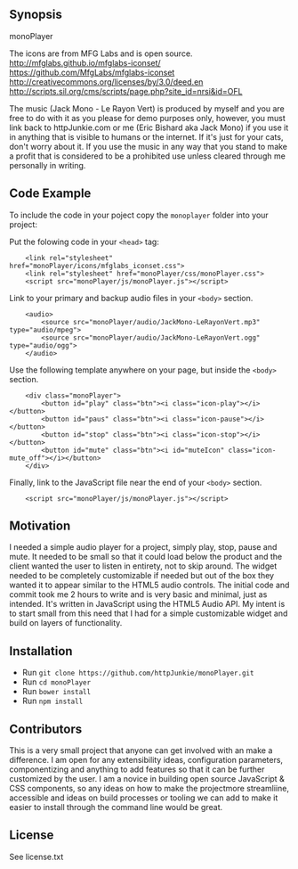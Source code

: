 ## Synopsis

monoPlayer

The icons are from MFG Labs and is open source.  
http://mfglabs.github.io/mfglabs-iconset/  
https://github.com/MfgLabs/mfglabs-iconset  
http://creativecommons.org/licenses/by/3.0/deed.en  
http://scripts.sil.org/cms/scripts/page.php?site_id=nrsi&id=OFL  

The music (Jack Mono - Le Rayon Vert) is produced by myself and you are free to do with it as you please for demo purposes only, however, you must link back to httpJunkie.com or me (Eric Bishard aka Jack Mono) if you use it in anything that is visible to humans or the internet. If it's just for your cats, don't worry about it. If you use the music in any way that you stand to make a profit that is considered to be a prohibited use unless cleared through me personally in writing.

## Code Example

To include the code in your poject copy the `monoplayer` folder into your project:  

Put the folowing code in your `<head>` tag:  

```
	<link rel="stylesheet" href="monoPlayer/icons/mfglabs_iconset.css">
	<link rel="stylesheet" href="monoPlayer/css/monoPlayer.css">
	<script src="monoPlayer/js/monoPlayer.js"></script>
```

Link to your primary and backup audio files in your `<body>` section.  

```
	<audio>
		<source src="monoPlayer/audio/JackMono-LeRayonVert.mp3" type="audio/mpeg">
		<source src="monoPlayer/audio/JackMono-LeRayonVert.ogg" type="audio/ogg">
	</audio>
```

Use the following template anywhere on your page, but inside the `<body>` section.  

```
	<div class="monoPlayer">
		<button id="play" class="btn"><i class="icon-play"></i></button>
		<button id="paus" class="btn"><i class="icon-pause"></i></button>
		<button id="stop" class="btn"><i class="icon-stop"></i></button>
		<button id="mute" class="btn"><i id="muteIcon" class="icon-mute_off"></i></button>
	</div>
```

Finally, link to the JavaScript file near the end of your `<body>` section.  

```
	<script src="monoPlayer/js/monoPlayer.js"></script>
```

## Motivation

I needed a simple audio player for a project, simply play, stop, pause and mute. It needed to be small so that it could load below the product and the client wanted the user to listen in entirety, not to skip around. The widget needed to be completely customizable if needed but out of the box they wanted it to appear similar to the HTML5 audio controls. The initial code and commit took me 2 hours to write and is very basic and minimal, just as intended. It's written in JavaScript using the HTML5 Audio API. My intent is to start small from this need that I had for a simple customizable widget and build on layers of functionality.

## Installation

* Run ```git clone https://github.com/httpJunkie/monoPlayer.git```
* Run ```cd monoPlayer```
* Run ```bower install```
* Run ```npm install```

## Contributors

This is a very small project that anyone can get involved with an make a difference. I am open for any extensibility ideas, configuration parameters, componentizing and anything to add features so that it can be further customized by the user. I am a novice in building open source JavaScript & CSS components, so any ideas on how to make the projectmore streamliine, accessible and ideas on build processes or tooling we can add to make it easier to install through the command line would be great.

## License

See license.txt
